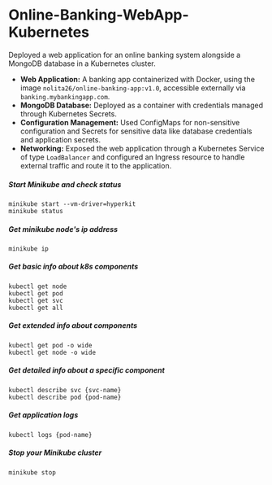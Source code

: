 # Online-Banking-WebApp-Kubernetes

Deployed a web application for an online banking system alongside a MongoDB database in a Kubernetes cluster.
- **Web Application:** A banking app containerized with Docker, using the image `nolita26/online-banking-app:v1.0`, accessible externally via `banking.mybankingapp.com`.
- **MongoDB Database:** Deployed as a container with credentials managed through Kubernetes Secrets.
- **Configuration Management:** Used ConfigMaps for non-sensitive configuration and Secrets for sensitive data like database credentials and application secrets.
- **Networking:** Exposed the web application through a Kubernetes Service of type `LoadBalancer` and configured an Ingress resource to handle external traffic and route it to the application.

##### Start Minikube and check status
    minikube start --vm-driver=hyperkit 
    minikube status

##### Get minikube node's ip address
    minikube ip

##### Get basic info about k8s components
    kubectl get node
    kubectl get pod
    kubectl get svc
    kubectl get all

##### Get extended info about components
    kubectl get pod -o wide
    kubectl get node -o wide

##### Get detailed info about a specific component
    kubectl describe svc {svc-name}
    kubectl describe pod {pod-name}

##### Get application logs
    kubectl logs {pod-name}
    
##### Stop your Minikube cluster
    minikube stop
